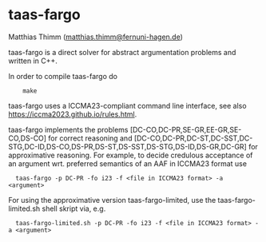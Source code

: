 # taas-fargo
Matthias Thimm (matthias.thimm@fernuni-hagen.de)


taas-fargo is a direct solver for abstract argumentation problems and written
in C++.

In order to compile taas-fargo do
```
    make
```
taas-fargo uses a ICCMA23-compliant command line interface, see also
https://iccma2023.github.io/rules.html.

taas-fargo implements the problems [DC-CO,DC-PR,SE-GR,EE-GR,SE-CO,DS-CO] for
correct reasoning and [DC-CO,DC-PR,DC-ST,DC-SST,DC-STG,DC-ID,DS-CO,DS-PR,DS-ST,DS-SST,DS-STG,DS-ID,DS-GR,DC-GR] for
approximative reasoning. For example, to decide
credulous acceptance of an argument wrt. preferred semantics of an AAF in
ICCMA23 format use
```
  taas-fargo -p DC-PR -fo i23 -f <file in ICCMA23 format> -a <argument>
```
For using the approximative version taas-fargo-limited, use the taas-fargo-limited.sh shell skript via, e.g.
```
  taas-fargo-limited.sh -p DC-PR -fo i23 -f <file in ICCMA23 format> -a <argument>
```
